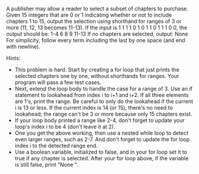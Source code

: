 A publisher may allow a reader to select a subset of chapters to purchase. Given 15 integers that are 0 or 1 indicating whether or not to include chapters 1 to 15, output the selection using shorthand for ranges of 3 or more (11, 12, 13 becomes 11-13). If the input is 1 1 1 1 0 1 0 1 1 0 1 1 1 0 0, the output should be: 1-4 6 8 9 11-13 If no chapters are selected, output: None For simplicity, follow every term including the last by one space (and end with newline).

Hints:
* This problem is hard. Start by creating a for loop that just prints the selected chapters one by one, without shorthands for ranges. Your program will pass a few test cases.
* Next, extend the loop body to handle the case for a range of 3. Use an if statement to lookahead from index i to i+1 and i+2. If all three elements are 1's, print the range. Be careful to only do the lookahead if the current i is 13 or less. If the current index is 14 (or 15), there's no need to lookahead; the range can't be 3 or more because only 15 chapters exist.
* If your loop body printed a range like 2-4, don't forget to update your loop's index i to be 4 (don't leave it at 2).
* One you get the above working, then use a nested while loop to detect even larger ranges, such as 2-7. And don't forget to update the for loop index i to the detected range end.
* Use a boolean variable, initialized to false, and in your for loop set it to true if any chapter is selected. After your for loop above, if the variable is still false, print "None ".